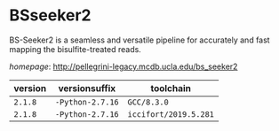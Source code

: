 # BSseeker2

BS-Seeker2 is a seamless and versatile pipeline for accurately and fast mapping the bisulfite-treated reads.

*homepage*: <http://pellegrini-legacy.mcdb.ucla.edu/bs_seeker2>

version | versionsuffix | toolchain
--------|---------------|----------
``2.1.8`` | ``-Python-2.7.16`` | ``GCC/8.3.0``
``2.1.8`` | ``-Python-2.7.16`` | ``iccifort/2019.5.281``
